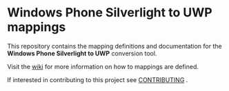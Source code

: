 #  Windows Phone Silverlight to UWP mappings

This repository contains the mapping definitions and documentation for the **Windows Phone Silverlight to UWP** conversion tool.

Visit the [wiki](https://github.com/MobilizeNet/WPSLToUWPMappings/wiki) for more information on how to mappings are defined.

If interested in contributing to this project see [CONTRIBUTING](CONTRIBUTING.md)  .

